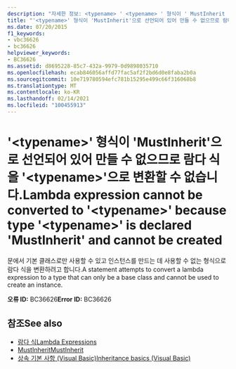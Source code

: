 ```yaml
---
description: "자세한 정보: <typename> ' <typename> ' 형식이 ' MustInherit '으로 선언 되어 서 만들 수 없기 때문에 람다 식을 ' '로 변환할 수 없습니다."
title: "'<typename>' 형식이 'MustInherit'으로 선언되어 있어 만들 수 없으므로 람다 식을 '<typename>'으로 변환할 수 없습니다."
ms.date: 07/20/2015
f1_keywords:
- vbc36626
- bc36626
helpviewer_keywords:
- BC36626
ms.assetid: d8695228-85c7-432a-9979-0d9898035710
ms.openlocfilehash: ecab846056affd77fac5af2f2bd6d0e8faba2b0a
ms.sourcegitcommit: 10e719780594efc781b15295e499c66f316068b8
ms.translationtype: MT
ms.contentlocale: ko-KR
ms.lasthandoff: 02/14/2021
ms.locfileid: "100455913"
---
```

# <a name="lambda-expression-cannot-be-converted-to-typename-because-type-typename-is-declared-mustinherit-and-cannot-be-created"></a><span data-ttu-id="4d628-103">'\<typename>' 형식이 'MustInherit'으로 선언되어 있어 만들 수 없으므로 람다 식을 '\<typename>'으로 변환할 수 없습니다.</span><span class="sxs-lookup"><span data-stu-id="4d628-103">Lambda expression cannot be converted to '\<typename>' because type '\<typename>' is declared 'MustInherit' and cannot be created</span></span>

<span data-ttu-id="4d628-104">문에서 기본 클래스로만 사용할 수 있고 인스턴스를 만드는 데 사용할 수 없는 형식으로 람다 식을 변환하려고 합니다.</span><span class="sxs-lookup"><span data-stu-id="4d628-104">A statement attempts to convert a lambda expression to a type that can only be a base class and cannot be used to create an instance.</span></span>  
  
 <span data-ttu-id="4d628-105">**오류 ID:** BC36626</span><span class="sxs-lookup"><span data-stu-id="4d628-105">**Error ID:** BC36626</span></span>  
  
## <a name="see-also"></a><span data-ttu-id="4d628-106">참조</span><span class="sxs-lookup"><span data-stu-id="4d628-106">See also</span></span>

- [<span data-ttu-id="4d628-107">람다 식</span><span class="sxs-lookup"><span data-stu-id="4d628-107">Lambda Expressions</span></span>](../programming-guide/language-features/procedures/lambda-expressions.md)
- [<span data-ttu-id="4d628-108">MustInherit</span><span class="sxs-lookup"><span data-stu-id="4d628-108">MustInherit</span></span>](../language-reference/modifiers/mustinherit.md)
- [<span data-ttu-id="4d628-109">상속 기본 사항 (Visual Basic)</span><span class="sxs-lookup"><span data-stu-id="4d628-109">Inheritance basics (Visual Basic)</span></span>](../programming-guide/language-features/objects-and-classes/inheritance-basics.md)
